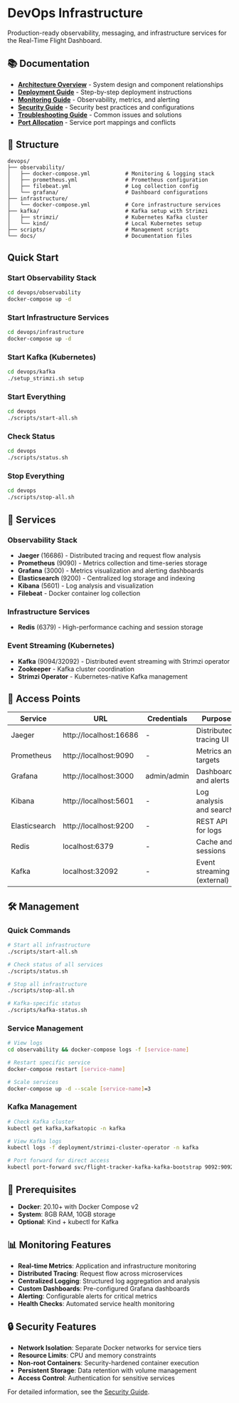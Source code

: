 # DevOps Infrastructure

Production-ready observability, messaging, and infrastructure services for the Real-Time Flight Dashboard.

## 📚 Documentation

- **[Architecture Overview](ARCHITECTURE.md)** - System design and component relationships
- **[Deployment Guide](DEPLOYMENT.md)** - Step-by-step deployment instructions
- **[Monitoring Guide](MONITORING.md)** - Observability, metrics, and alerting
- **[Security Guide](SECURITY.md)** - Security best practices and configurations
- **[Troubleshooting Guide](TROUBLESHOOTING.md)** - Common issues and solutions
- **[Port Allocation](PORTS.md)** - Service port mappings and conflicts

## 📁 Structure

```
devops/
├── observability/
│   ├── docker-compose.yml           # Monitoring & logging stack
│   ├── prometheus.yml               # Prometheus configuration
│   ├── filebeat.yml                 # Log collection config
│   └── grafana/                     # Dashboard configurations
├── infrastructure/
│   └── docker-compose.yml           # Core infrastructure services
├── kafka/                           # Kafka setup with Strimzi
│   ├── strimzi/                     # Kubernetes Kafka cluster
│   └── kind/                        # Local Kubernetes setup
├── scripts/                         # Management scripts
└── docs/                            # Documentation files
```

## Quick Start

### Start Observability Stack
```bash
cd devops/observability
docker-compose up -d
```

### Start Infrastructure Services
```bash
cd devops/infrastructure
docker-compose up -d
```

### Start Kafka (Kubernetes)
```bash
cd devops/kafka
./setup_strimzi.sh setup
```

### Start Everything
```bash
cd devops
./scripts/start-all.sh
```

### Check Status
```bash
cd devops
./scripts/status.sh
```

### Stop Everything
```bash
cd devops
./scripts/stop-all.sh
```

## 🚀 Services

### Observability Stack
- **Jaeger** (16686) - Distributed tracing and request flow analysis
- **Prometheus** (9090) - Metrics collection and time-series storage
- **Grafana** (3000) - Metrics visualization and alerting dashboards
- **Elasticsearch** (9200) - Centralized log storage and indexing
- **Kibana** (5601) - Log analysis and visualization
- **Filebeat** - Docker container log collection

### Infrastructure Services
- **Redis** (6379) - High-performance caching and session storage

### Event Streaming (Kubernetes)
- **Kafka** (9094/32092) - Distributed event streaming with Strimzi operator
- **Zookeeper** - Kafka cluster coordination
- **Strimzi Operator** - Kubernetes-native Kafka management

## 🔗 Access Points

| Service | URL | Credentials | Purpose |
|---------|-----|-------------|----------|
| Jaeger | http://localhost:16686 | - | Distributed tracing UI |
| Prometheus | http://localhost:9090 | - | Metrics and targets |
| Grafana | http://localhost:3000 | admin/admin | Dashboards and alerts |
| Kibana | http://localhost:5601 | - | Log analysis and search |
| Elasticsearch | http://localhost:9200 | - | REST API for logs |
| Redis | localhost:6379 | - | Cache and sessions |
| Kafka | localhost:32092 | - | Event streaming (external) |

## 🛠️ Management

### Quick Commands
```bash
# Start all infrastructure
./scripts/start-all.sh

# Check status of all services
./scripts/status.sh

# Stop all infrastructure
./scripts/stop-all.sh

# Kafka-specific status
./scripts/kafka-status.sh
```

### Service Management
```bash
# View logs
cd observability && docker-compose logs -f [service-name]

# Restart specific service
docker-compose restart [service-name]

# Scale services
docker-compose up -d --scale [service-name]=3
```

### Kafka Management
```bash
# Check Kafka cluster
kubectl get kafka,kafkatopic -n kafka

# View Kafka logs
kubectl logs -f deployment/strimzi-cluster-operator -n kafka

# Port forward for direct access
kubectl port-forward svc/flight-tracker-kafka-kafka-bootstrap 9092:9092 -n kafka
```

## 🔧 Prerequisites

- **Docker**: 20.10+ with Docker Compose v2
- **System**: 8GB RAM, 10GB storage
- **Optional**: Kind + kubectl for Kafka

## 📊 Monitoring Features

- **Real-time Metrics**: Application and infrastructure monitoring
- **Distributed Tracing**: Request flow across microservices
- **Centralized Logging**: Structured log aggregation and analysis
- **Custom Dashboards**: Pre-configured Grafana dashboards
- **Alerting**: Configurable alerts for critical metrics
- **Health Checks**: Automated service health monitoring

## 🔒 Security Features

- **Network Isolation**: Separate Docker networks for service tiers
- **Resource Limits**: CPU and memory constraints
- **Non-root Containers**: Security-hardened container execution
- **Persistent Storage**: Data retention with volume management
- **Access Control**: Authentication for sensitive services

For detailed information, see the [Security Guide](SECURITY.md).